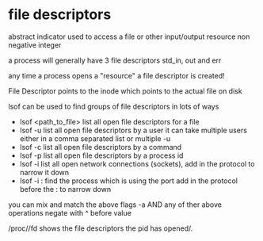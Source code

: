 # file descriptors

abstract indicator used to access a file or other input/output resource
non negative integer

a process will generally have 3 file descriptors
    std_in, out and err

any time a process opens a "resource" a file descriptor is created!

File Descriptor points to the inode which points to the actual file on disk

lsof can be used to find groups of file descriptors in lots of ways

* lsof <path_to_file>   list all open file descriptors for a file
* lsof -u <username>    list all open file descriptors by a user
    it can take multiple users either in a comma separated list or multiple -u
* lsof -c <command>     list all open file descriptors by a command
* lsof -p <pid>         list all open file descriptors by a process id
* lsof -i               list all open network connections (sockets),
    add in the protocol to narrow it down
* lsof -i :<port>       find the process which is using the port
    add in the protocol before the : to narrow down

you can mix and match the above flags
-a AND any of ther above operations
negate with ^ before value

/proc/<pid>/fd shows the file descriptors the pid has opened/.
